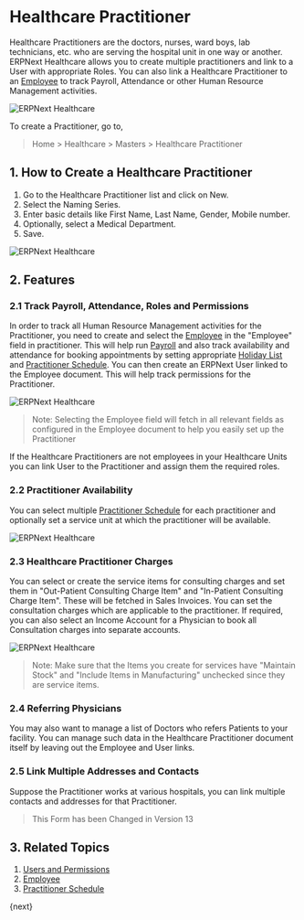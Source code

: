 <!-- add-breadcrumbs -->
# Healthcare Practitioner

Healthcare Practitioners are the doctors, nurses, ward boys, lab technicians, etc. who are serving the hospital unit in one way or another. ERPNext Healthcare allows you to create multiple practitioners and link to a User with appropriate Roles. You can also link a Healthcare Practitioner to an [Employee](/docs/user/manual/en/human-resources/employee) to track Payroll, Attendance or other Human Resource Management activities.

<img class="screenshot" alt="ERPNext Healthcare" src="{{docs_base_url}}/assets/img/healthcare/practitioner_1.png">

To create a Practitioner, go to,

> Home > Healthcare > Masters > Healthcare Practitioner

## 1. How to Create a Healthcare Practitioner

1. Go to the Healthcare Practitioner list and click on New.
2. Select the Naming Series.
3. Enter basic details like First Name, Last Name, Gender, Mobile number.
4. Optionally, select a Medical Department.
4. Save.

<img class="screenshot" alt="ERPNext Healthcare" src="{{docs_base_url}}/assets/img/healthcare/practitioner.png">

## 2. Features

### 2.1 Track Payroll, Attendance, Roles and Permissions

In order to track all Human Resource Management activities for the Practitioner, you need to create and select the [Employee](/docs/user/manual/en/human-resources/employee) in the "Employee" field in practitioner. This will help run [Payroll](/docs/user/manual/en/human-resources/payroll-intro) and also track availability and attendance for booking appointments by setting appropriate [Holiday List](/docs/user/manual/en/human-resources/holiday-list) and [Practitioner Schedule](/docs/user/manual/en/Healthcare/practitioner_schedule). You can then create an ERPNext User linked to the Employee document. This will help track permissions for the Practitioner.

<img class="screenshot" alt="ERPNext Healthcare" src="{{docs_base_url}}/assets/img/healthcare/practitioner-employee.png">

> Note: Selecting the Employee field will fetch in all relevant fields as configured in the Employee document to help you easily set up the Practitioner

If the Healthcare Practitioners are not employees in your Healthcare Units you can link User to the Practitioner and assign them the required roles.

### 2.2 Practitioner Availability

You can select multiple [Practitioner Schedule](/docs/user/manual/en/Healthcare/practitioner_schedule) for each practitioner and optionally set a service unit at which the practitioner will be available.

<img class="screenshot" alt="ERPNext Healthcare" src="{{docs_base_url}}/assets/img/healthcare/practitioner_availability.png">

### 2.3 Healthcare Practitioner Charges

You can select or create the service items for consulting charges and set them in "Out-Patient Consulting Charge Item" and "In-Patient Consulting Charge Item". These will be fetched in Sales Invoices. You can set the consultation charges which are applicable to the practitioner. If required, you can also select an Income Account for a Physician to book all Consultation charges into separate accounts.

<img class="screenshot" alt="ERPNext Healthcare" src="{{docs_base_url}}/assets/img/healthcare/practitioner_charges.png">

> Note: Make sure that the Items you create for services have "Maintain Stock" and "Include Items in Manufacturing" unchecked since they are service items.

### 2.4 Referring Physicians

You may also want to manage a list of Doctors who refers Patients to your facility. You can manage such data in the Healthcare Practitioner document itself by leaving out the Employee and User links.

### 2.5 Link Multiple Addresses and Contacts

Suppose the Practitioner works at various hospitals, you can link multiple contacts and addresses for that Practitioner.

> This Form has been Changed in Version 13

## 3. Related Topics

1. [Users and Permissions](/docs/user/manual/en/setting-up/users-and-permissions)
2. [Employee](/docs/user/manual/en/human-resources/employee)
3. [Practitioner Schedule](/docs/user/manual/en/Healthcare/practitioner_schedule)

{next}
